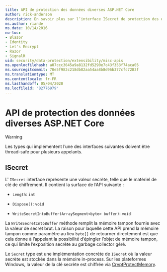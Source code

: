 ```yaml
---
title: API de protection des données diverses ASP.NET Core
author: rick-anderson
description: En savoir plus sur l’interface ISecret de protection des données ASP.NET Core.
ms.author: riande
ms.date: 10/14/2016
no-loc:
- Blazor
- Identity
- Let's Encrypt
- Razor
- SignalR
uid: security/data-protection/extensibility/misc-apis
ms.openlocfilehash: a07ccc3645a9a8132fd5290e7c43f353f74aca05
ms.sourcegitcommit: 70e5f982c218db82aa54aa8b8d96b377cfc7283f
ms.translationtype: MT
ms.contentlocale: fr-FR
ms.lasthandoff: 05/04/2020
ms.locfileid: "82776979"
---
```

# <a name="miscellaneous-aspnet-core-data-protection-apis"></a>API de protection des données diverses ASP.NET Core

<a name="data-protection-extensibility-mics-apis"></a>

>[!WARNING]
> Les types qui implémentent l’une des interfaces suivantes doivent être thread-safe pour plusieurs appelants.

## <a name="isecret"></a>ISecret

L' `ISecret` interface représente une valeur secrète, telle que le matériel de clé de chiffrement. Il contient la surface de l’API suivante :

* `Length`: `int`

* `Dispose()`: `void`

* `WriteSecretIntoBuffer(ArraySegment<byte> buffer)`: `void`

La `WriteSecretIntoBuffer` méthode remplit la mémoire tampon fournie avec la valeur de secret brut. La raison pour laquelle cette API prend la mémoire tampon comme paramètre au lieu `byte[]` de retourner directement est que cela donne à l’appelant la possibilité d’épingler l’objet de mémoire tampon, ce qui limite l’exposition secrète au garbage collector géré.

Le `Secret` type est une implémentation concrète de `ISecret` où la valeur secrète est stockée dans la mémoire in-process. Sur les plateformes Windows, la valeur de la clé secrète est chiffrée via [CryptProtectMemory](https://msdn.microsoft.com/library/windows/desktop/aa380262(v=vs.85).aspx).
